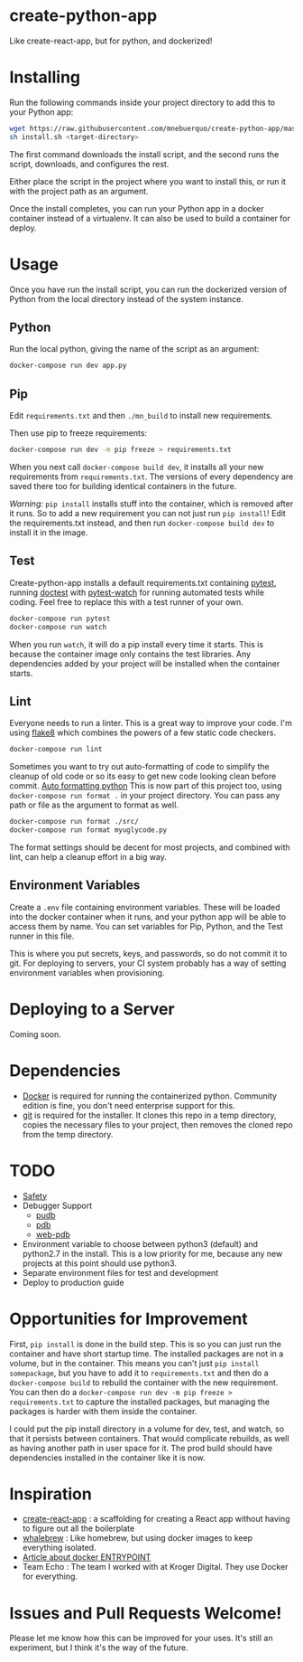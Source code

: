 # create-python-app
Like create-react-app, but for python, and dockerized!

# Installing
Run the following commands inside your project directory to add this to your
Python app:

```sh
wget https://raw.githubusercontent.com/mnebuerquo/create-python-app/master/install.sh
sh install.sh <target-directory>
```

The first command downloads the install script, and the second runs the
script, downloads, and configures the rest.

Either place the script in the project where you want to install this, or
run it with the project path as an argument.

Once the install completes, you can run your Python app in a docker
container instead of a virtualenv. It can also be used to build a container
for deploy.

# Usage
Once you have run the install script, you can run the dockerized version of
Python from the local directory instead of the system instance.

## Python
Run the local python, giving the name of the script as an argument:

```sh
docker-compose run dev app.py
```

## Pip
Edit `requirements.txt` and then `./mn_build` to install new requirements.

Then use pip to freeze requirements:

```sh
docker-compose run dev -m pip freeze > requirements.txt
```

When you next call `docker-compose build dev`, it installs all your new 
requirements from `requirements.txt`. The versions of every dependency are 
saved there too for building identical containers in the future.

*Warning:* `pip install` installs stuff into the container, which is removed 
after it runs. So to add a new requirement you can not just run `pip install`!
Edit the requirements.txt instead, and then run `docker-compose build dev`
to install it in the image.

## Test
Create-python-app installs a default requirements.txt containing
[pytest](https://docs.pytest.org/en/latest/), running
[doctest](https://docs.python.org/3/library/doctest.html) with
[pytest-watch](https://github.com/joeyespo/pytest-watch) for
running automated tests while coding. Feel free to replace this with a test
runner of your own.

```sh
docker-compose run pytest
docker-compose run watch
```

When you run `watch`, it will do a pip install every time it starts. This is
because the container image only contains the test libraries. Any
dependencies added by your project will be installed when the container
starts.

 ## Lint
Everyone needs to run a linter. This is a great way to improve your code.
I'm using [flake8](http://flake8.pycqa.org/en/latest/index.html) which
combines the powers of a few static code checkers.

```sh
docker-compose run lint
```

Sometimes you want to try out auto-formatting of code to simplify the cleanup 
of old code or so its easy to get new code looking clean before commit.
[Auto formatting python](https://pypi.python.org/pypi/autopep8/1.1.1
)
This is now part of this project too, using `docker-compose run format .` in
your project directory. You can pass any path or file as the argument to
format as well.
```sh
docker-compose run format ./src/
docker-compose run format myuglycode.py
```
The format settings should be decent for most projects, and combined with
lint, can help a cleanup effort in a big way.

## Environment Variables

Create a `.env` file containing environment variables. These will be loaded
into the docker container when it runs, and your python app will be able to
access them by name. You can set variables for Pip, Python, and the Test
runner in this file.

This is where you put secrets, keys, and passwords, so
do not commit it to git. For deploying to servers, your CI system probably
has a way of setting environment variables when provisioning.

# Deploying to a Server

Coming soon.

# Dependencies

* [Docker](https://www.docker.com/community-edition) is required for running the
  containerized python. Community edition is fine, you don't need enterprise
  support for this.
* [git](https://git-scm.com/book/en/v2/Getting-Started-Installing-Git) is
  required for the installer. It clones this repo in a temp directory,
  copies the necessary files to your project, then removes the cloned repo 
  from the temp directory.

# TODO

* [Safety ](https://github.com/pyupio/safety)
* Debugger Support
    - [pudb](https://pypi.python.org/pypi/pudb)
    - [pdb](https://docs.python.org/3.6/library/pdb.html)
    - [web-pdb](https://pypi.python.org/pypi/web-pdb)
* Environment variable to choose between python3 (default) and python2.7 in
  the install. This is a low priority for me, because any new projects at
  this point should use python3.
* Separate environment files for test and development
* Deploy to production guide

# Opportunities for Improvement

First, `pip install` is done in the build step. This is so you can just run 
the container and have short startup time. The installed packages are not
in a volume, but in the container. This means you can't just `pip install
somepackage`, but you have to add it to `requirements.txt` and then do a
`docker-compose build` to rebuild the container with the new requirement. You 
can then do a `docker-compose run dev -m pip freeze > requirements.txt` to 
capture the installed packages, but managing the packages is harder with them 
inside the container.

I could put the pip install directory in a volume for dev, test, and watch, so 
that it persists between containers. That would complicate rebuilds, as well 
as having another path in user space for it. The prod build should have 
dependencies installed in the container like it is now.

# Inspiration

* [create-react-app](https://github.com/facebookincubator/create-react-app)
    : a scaffolding for creating a React app without having to figure out
    all the boilerplate
* [whalebrew](https://github.com/bfirsh/whalebrew)
    : Like homebrew, but using docker images to keep everything isolated.
* [Article about docker ENTRYPOINT](http://goinbigdata.com/docker-run-vs-cmd-vs-entrypoint/)
* Team Echo
    : The team I worked with at Kroger Digital. They use Docker for everything.

# Issues and Pull Requests Welcome!

Please let me know how this can be improved for your uses. It's still an
experiment, but I think it's the way of the future.
